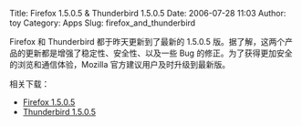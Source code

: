 Title: Firefox 1.5.0.5 & Thunderbird 1.5.0.5
Date: 2006-07-28 11:03
Author: toy
Category: Apps
Slug: firefox_and_thunderbird

Firefox 和 Thunderbird 都于昨天更新到了最新的 1.5.0.5
版。据了解，这两个产品的更新都是增强了稳定性、安全性、以及一些 Bug
的修正。为了获得更加安全的浏览和通信体验，Mozilla
官方建议用户及时升级到最新版。

相关下载：

-   [Firefox
    1.5.0.5](http://releases.mozilla.org/pub/mozilla.org/firefox/releases/1.5.0.5/linux-i686/)
-   [Thunderbird
    1.5.0.5](http://releases.mozilla.org/pub/mozilla.org/thunderbird/releases/1.5.0.5/linux-i686/)

